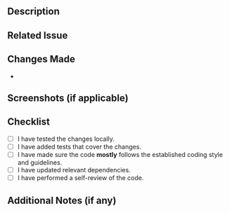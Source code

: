 ## Description
<!-- A brief description of what this pull request does. -->

## Related Issue
<!-- If this pull request is related to an issue, reference it here using "Fixes #issue_number" or "Closes #issue_number". -->

## Changes Made
<!-- Describe the changes you've made in this pull request. Provide a bullet-point list if necessary. -->

- 

## Screenshots (if applicable)
<!-- Include any relevant screenshots to visually showcase the changes. -->

## Checklist
<!-- Mark the items below as completed. You can add or remove items as needed. -->

- [ ] I have tested the changes locally.
- [ ] I have added tests that cover the changes.
- [ ] I have made sure the code **mostly** follows the established coding style and guidelines.
- [ ] I have updated relevant dependencies.
- [ ] I have performed a self-review of the code.

## Additional Notes (if any)
<!-- Include any additional information that might be relevant to the reviewers. -->

